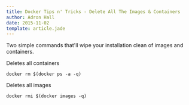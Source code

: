 ```yaml
---
title: Docker Tips n' Tricks - Delete All The Images & Containers
author: Adron Hall
date: 2015-11-02
template: article.jade
---
```

Two simple commands that'll wipe your installation clean of images and containers.

Deletes all containers

    docker rm $(docker ps -a -q)

Deletes all images

    docker rmi $(docker images -q)
